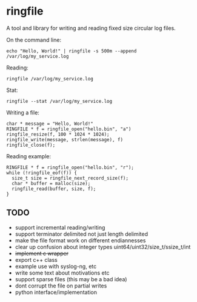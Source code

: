 ringfile
========

A tool and library for writing and reading fixed size circular log files.

On the command line:

    echo "Hello, World!" | ringfile -s 500m --append /var/log/my_service.log

Reading:

    ringfile /var/log/my_service.log

Stat:

    ringfile --stat /var/log/my_service.log

Writing a file:

    char * message = "Hello, World!"
    RINGFILE * f = ringfile_open("hello.bin", "a")
    ringfile_resize(f, 100 * 1024 * 1024);
    ringfile_write(message, strlen(message), f)
    ringfile_close(f);

Reading example:

    RINGFILE * f = ringfile_open("hello.bin", "r");
    while (!ringfile_eof(f)) {
      size_t size = ringfile_next_record_size(f);
      char * buffer = malloc(size);
      ringfile_read(buffer, size, f);
    }

TODO
----

- support incremental reading/writing
- support terminator delimited not just length delimited
- make the file format work on different endiannesses
- clear up confusion about integer types uint64/uint32/size_t/ssize_t/int
- ~~implement c wrapper~~
- export c++ class
- example use with syslog-ng, etc
- write some text about motivations etc
- support sparse files (this may be a bad idea)
- dont corrupt the file on partial writes
- python interface/implementation